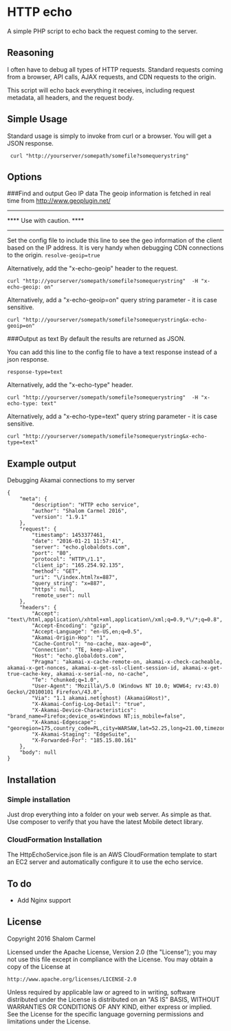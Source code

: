 # HTTP echo

A simple PHP script to echo back the request coming to the server. 

## Reasoning
I often have to debug all types of HTTP requests.  Standard requests coming from a browser, API calls, AJAX requests, and CDN requests to the origin. 

This script will echo back everything it receives, including request metadata, all headers, and the request body. 
## Simple Usage
Standard usage is simply to invoke from curl or a browser. You will get a JSON response. 

` curl "http://yourserver/somepath/somefile?somequerystring"`

## Options

###Find and output Geo IP data
The geoip information is fetched in real time from http://www.geoplugin.net/
**********************************************************
****           Use with caution.                      ****
**********************************************************

Set the config file to include this line to see the geo information of the client based on the IP address. It is very handy when debugging CDN connections to the origin. 
` resolve-geoip=true `

Alternatively, add the "x-echo-geoip" header to the request.

` curl "http://yourserver/somepath/somefile?somequerystring"  -H "x-echo-geoip: on" `

Alternatively, add a "x-echo-geoip=on" query string parameter - it is case sensitive. 

` curl "http://yourserver/somepath/somefile?somequerystring&x-echo-geoip=on" `

###Output as text
By default the results are returned as JSON. 

You can add this line to the config file to have a text response instead of a json response. 

` response-type=text `

Alternatively, add the "x-echo-type" header.

` curl "http://yourserver/somepath/somefile?somequerystring"  -H "x-echo-type: text" `

Alternatively, add a "x-echo-type=text" query string parameter - it is case sensitive. 

` curl "http://yourserver/somepath/somefile?somequerystring&x-echo-type=text" `

## Example output 
Debugging Akamai connections to my server 
```
{
    "meta": {
        "description": "HTTP echo service",
        "author": "Shalom Carmel 2016",
        "version": "1.9.1"
    },
    "request": {
        "timestamp": 1453377461,
        "date": "2016-01-21 11:57:41",
        "server": "echo.globaldots.com",
        "port": "80",
        "protocol": "HTTP\/1.1",
        "client_ip": "165.254.92.135",
        "method": "GET",
        "uri": "\/index.html?x=887",
        "query_string": "x=887",
        "https": null,
        "remote_user": null
    },
    "headers": {
        "Accept": "text\/html,application\/xhtml+xml,application\/xml;q=0.9,*\/*;q=0.8",
        "Accept-Encoding": "gzip",
        "Accept-Language": "en-US,en;q=0.5",
        "Akamai-Origin-Hop": "1",
        "Cache-Control": "no-cache, max-age=0",
        "Connection": "TE, keep-alive",
        "Host": "echo.globaldots.com",
        "Pragma": "akamai-x-cache-remote-on, akamai-x-check-cacheable, akamai-x-get-nonces, akamai-x-get-ssl-client-session-id, akamai-x-get-true-cache-key, akamai-x-serial-no, no-cache",
        "Te": "chunked;q=1.0",
        "User-Agent": "Mozilla\/5.0 (Windows NT 10.0; WOW64; rv:43.0) Gecko\/20100101 Firefox\/43.0",
        "Via": "1.1 akamai.net(ghost) (AkamaiGHost)",
        "X-Akamai-Config-Log-Detail": "true",
        "X-Akamai-Device-Characteristics": "brand_name=Firefox;device_os=Windows NT;is_mobile=false",
        "X-Akamai-Edgescape": "georegion=175,country_code=PL,city=WARSAW,lat=52.25,long=21.00,timezone=GMT+1,continent=EU,throughput=vhigh,bw=5000,asnum=47273,location_id=0",
        "X-Akamai-Staging": "EdgeSuite",
        "X-Forwarded-For": "185.15.80.161"
    },
    "body": null
}
```
## Installation 
### Simple installation
Just drop everything into a folder on your web server. As simple as that.  
Use composer to verify that you have the latest Mobile detect library. 

### CloudFormation Installation
The HttpEchoService.json file is an AWS CloudFormation template to start an EC2 server and automatically configure it to use the echo service.

## To do
* Add Nginx support

## License
Copyright 2016 Shalom Carmel

Licensed under the Apache License, Version 2.0 (the "License");
you may not use this file except in compliance with the License.
You may obtain a copy of the License at

	http://www.apache.org/licenses/LICENSE-2.0

Unless required by applicable law or agreed to in writing, software
distributed under the License is distributed on an "AS IS" BASIS,
WITHOUT WARRANTIES OR CONDITIONS OF ANY KIND, either express or implied.
See the License for the specific language governing permissions and
limitations under the License.